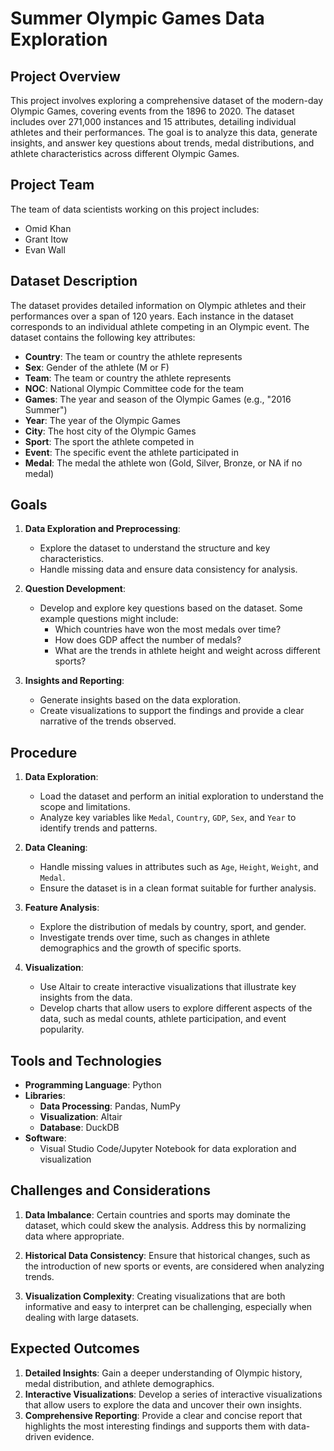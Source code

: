 # Summer Olympic Games Data Exploration

## Project Overview

This project involves exploring a comprehensive dataset of the modern-day Olympic Games, covering events from the 1896 to 2020. The dataset includes over 271,000 instances and 15 attributes, detailing individual athletes and their performances. The goal is to analyze this data, generate insights, and answer key questions about trends, medal distributions, and athlete characteristics across different Olympic Games.

## Project Team

The team of data scientists working on this project includes:
* Omid Khan
* Grant Itow
* Evan Wall

## Dataset Description

The dataset provides detailed information on Olympic athletes and their performances over a span of 120 years. Each instance in the dataset corresponds to an individual athlete competing in an Olympic event. The dataset contains the following key attributes:

- **Country**: The team or country the athlete represents
- **Sex**: Gender of the athlete (M or F)
- **Team**: The team or country the athlete represents
- **NOC**: National Olympic Committee code for the team
- **Games**: The year and season of the Olympic Games (e.g., "2016 Summer")
- **Year**: The year of the Olympic Games
- **City**: The host city of the Olympic Games
- **Sport**: The sport the athlete competed in
- **Event**: The specific event the athlete participated in
- **Medal**: The medal the athlete won (Gold, Silver, Bronze, or NA if no medal)

## Goals

1. **Data Exploration and Preprocessing**: 
   - Explore the dataset to understand the structure and key characteristics.
   - Handle missing data and ensure data consistency for analysis.

2. **Question Development**:
   - Develop and explore key questions based on the dataset. Some example questions might include:
     - Which countries have won the most medals over time?
     - How does GDP affect the number of medals?
     - What are the trends in athlete height and weight across different sports?     

3. **Insights and Reporting**:
   - Generate insights based on the data exploration.
   - Create visualizations to support the findings and provide a clear narrative of the trends observed.

## Procedure

1. **Data Exploration**:
   - Load the dataset and perform an initial exploration to understand the scope and limitations.
   - Analyze key variables like `Medal`, `Country`, `GDP`, `Sex`, and `Year` to identify trends and patterns.

2. **Data Cleaning**:
   - Handle missing values in attributes such as `Age`, `Height`, `Weight`, and `Medal`.
   - Ensure the dataset is in a clean format suitable for further analysis.

3. **Feature Analysis**:
   - Explore the distribution of medals by country, sport, and gender.
   - Investigate trends over time, such as changes in athlete demographics and the growth of specific sports.

4. **Visualization**:
   - Use Altair to create interactive visualizations that illustrate key insights from the data.
   - Develop charts that allow users to explore different aspects of the data, such as medal counts, athlete participation, and event popularity.

## Tools and Technologies

- **Programming Language**: Python 
- **Libraries**:
  - **Data Processing**: Pandas, NumPy
  - **Visualization**: Altair
  - **Database**: DuckDB
- **Software**:
  - Visual Studio Code/Jupyter Notebook for data exploration and visualization

## Challenges and Considerations

1. **Data Imbalance**: Certain countries and sports may dominate the dataset, which could skew the analysis. Address this by normalizing data where appropriate.

2. **Historical Data Consistency**: Ensure that historical changes, such as the introduction of new sports or events, are considered when analyzing trends.

3. **Visualization Complexity**: Creating visualizations that are both informative and easy to interpret can be challenging, especially when dealing with large datasets.

## Expected Outcomes

1. **Detailed Insights**: Gain a deeper understanding of Olympic history, medal distribution, and athlete demographics.
2. **Interactive Visualizations**: Develop a series of interactive visualizations that allow users to explore the data and uncover their own insights.
3. **Comprehensive Reporting**: Provide a clear and concise report that highlights the most interesting findings and supports them with data-driven evidence.


